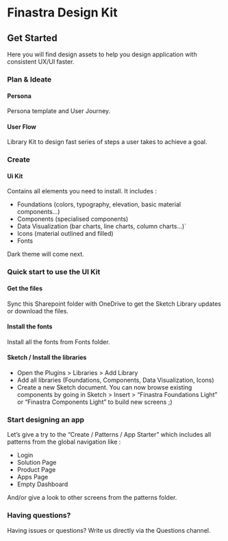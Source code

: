 # Finastra Design Kit
## Get Started

Here you will find design assets to help you design application with consistent UX/UI faster.

### Plan & Ideate
#### Persona
Persona template and User Journey.

#### User Flow
Library Kit to design fast series of steps a user takes to achieve a goal.



### Create
#### Ui Kit
Contains all elements you need to install.
It includes :
- Foundations (colors, typography, elevation, basic material components…)
- Components (specialised components)
- Data Visualization (bar charts, line charts, column charts…)`
- Icons (material outlined and filled)
- Fonts

Dark theme will come next.


### Quick start to use the UI Kit
#### Get the files
Sync this Sharepoint folder with OneDrive to get the Sketch Library updates or download the files.

#### Install the fonts
Install all the fonts from Fonts folder.

#### Sketch / Install the libraries
- Open the Plugins > Libraries > Add Library
- Add all libraries (Foundations, Components, Data Visualization, Icons)
- Create a new Sketch document. You can now browse existing components by going in Sketch > Insert > “Finastra Foundations Light” or “Finastra Components Light” to build new screens ;)


### Start designing an app 
Let’s give a try to the “Create / Patterns / App Starter” which includes all patterns from the global navigation like :
- Login
- Solution Page
- Product Page
- Apps Page
- Empty Dashboard

And/or give a look to other screens from the patterns folder.


### Having questions?
Having issues or questions? Write us directly via the Questions channel.
